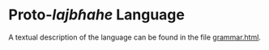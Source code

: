 # Proto-_lajbɦahe_ Language

A textual description of the language can be found in the file
[grammar.html](grammar.html).
